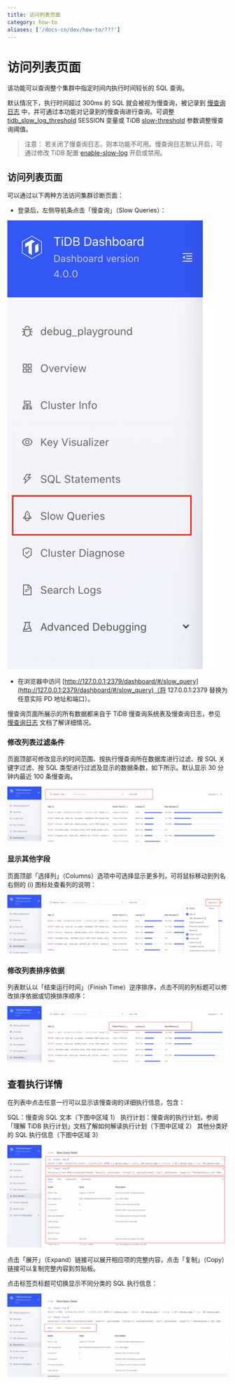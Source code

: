 ```yaml
---
title: 访问列表页面
category: how-to
aliases: ['/docs-cn/dev/how-to/???']
---
```


# 访问列表页面

该功能可以查询整个集群中指定时间内执行时间较长的 SQL 查询。

默认情况下，执行时间超过 300ms 的 SQL 就会被视为慢查询，被记录到 [慢查询日志](https://pingcap.com/docs-cn/stable/identify-slow-queries/) 中，并可通过本功能对记录到的慢查询进行查询。可调整 [tidb_slow_log_threshold](https://pingcap.com/docs-cn/stable/tidb-specific-system-variables/#tidb_slow_log_threshold) SESSION 变量或 TiDB [slow-threshold](https://pingcap.com/docs-cn/stable/tidb-configuration-file/#slow-threshold) 参数调整慢查询阈值。

> 注意：
> 若关闭了慢查询日志，则本功能不可用。慢查询日志默认开启，可通过修改 TiDB 配置 [enable-slow-log](https://pingcap.com/docs-cn/stable/tidb-configuration-file/#enable-slow-log) 开启或禁用。

## 访问列表页面

可以通过以下两种方法访问集群诊断页面：

* 登录后，左侧导航条点击「慢查询」（Slow Queries）：

![access 访问页面](/media/dashboard/slow-queries/access.png)

* 在浏览器中访问 [http://127.0.0.1:2379/dashboard/#/slow_query](http://127.0.0.1:2379/dashboard/#/slow_query)（将 127.0.0.1:2379 替换为任意实际 PD 地址和端口）。

慢查询页面所展示的所有数据都来自于 TiDB 慢查询系统表及慢查询日志，参见 [慢查询日志](https://pingcap.com/docs-cn/stable/identify-slow-queries/) 文档了解详细情况。

### 修改列表过滤条件

页面顶部可修改显示的时间范围、按执行慢查询所在数据库进行过滤、按 SQL 关键字过滤、按 SQL 类型进行过滤及显示的数据条数，如下所示。默认显示 30 分钟内最近 100 条慢查询。

![图 1 ](/media/dashboard/slow-queries/list1.png)


### 显示其他字段

页面顶部「选择列」（Columns）选项中可选择显示更多列，可将鼠标移动到列名右侧的 (i) 图标处查看列的说明：

![图 2 ](/media/dashboard/slow-queries/list2.png)

### 修改列表排序依据

列表默认以「结束运行时间」（Finish Time）逆序排序，点击不同的列标题可以修改排序依据或切换排序顺序：

![图 3 ](/media/dashboard/slow-queries/list3.png)

## 查看执行详情

在列表中点击任意一行可以显示该慢查询的详细执行信息，包含：

SQL：慢查询 SQL 文本（下图中区域 1）
执行计划：慢查询的执行计划，参阅「理解 TiDB 执行计划」文档了解如何解读执行计划（下图中区域 2）
其他分类好的 SQL 执行信息（下图中区域 3）

![detail 示例 ](/media/dashboard/slow-queries/detail1.png)

点击「展开」（Expand）链接可以展开相应项的完整内容，点击「复制」（Copy）链接可以复制完整内容到剪贴板。

点击标签页标题可切换显示不同分类的 SQL 执行信息：

![detail 执行示例 ](/media/dashboard/slow-queries/detail2.png)